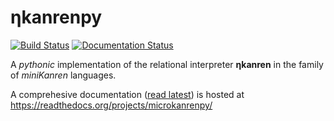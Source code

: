 
ηkanrenpy
=========

[![Build Status](https://travis-ci.org/massimo-nocentini/microkanrenpy.svg?branch=master)](https://travis-ci.org/massimo-nocentini/microkanrenpy)
[![Documentation Status](https://readthedocs.org/projects/microkanrenpy/badge/?version=latest)](http://microkanrenpy.readthedocs.io/en/latest/?badge=latest)

A *pythonic* implementation of the relational interpreter **ηkanren** in the
family of *miniKanren* languages. 

A comprehesive documentation ([read latest][read:doc]) is hosted at
https://readthedocs.org/projects/microkanrenpy/

[read:doc]: http://microkanrenpy.readthedocs.io/en/latest/
